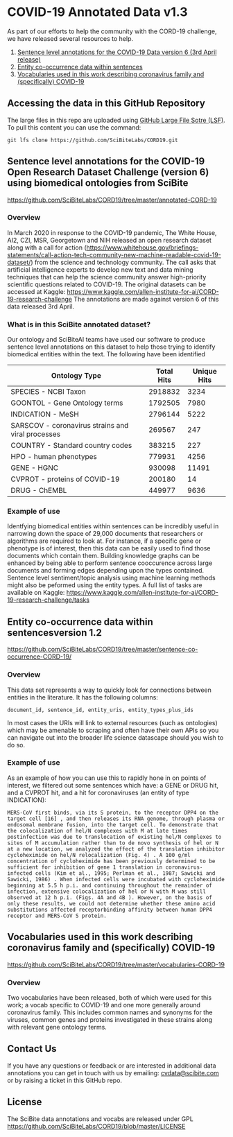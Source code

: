 # COVID-19 Annotated Data v1.3

As part of our efforts to help the community with the CORD-19 challenge, we have released several resources to help.

1. [Sentence level annotations for the COVID-19 Data version 6 (3rd April release)](https://github.com/SciBiteLabs/CORD19/blob/master/README.md#sentence-level-annotations-for-the-covid-19-open-research-dataset-challenge-using-biomedical-ontologies-from-scibite)
1. [Entity co-occurrence data within sentences](https://github.com/SciBiteLabs/CORD19/blob/master/README.md#entity-co-occurrence-data-within-sentences)
1. [Vocabularies used in this work describing coronavirus family and (specifically) COVID-19](https://github.com/SciBiteLabs/CORD19/blob/master/README.md#vocabularies-used-in-this-work-describing-coronavirus-family-and-specifically-covid-19)

## Accessing the data in this GitHub Repository ##

The large files in this repo are uploaded using [GitHub Large File Sotre (LSF)](https://git-lfs.github.com/). To pull this content you can use the command:

`git lfs clone https://github.com/SciBiteLabs/CORD19.git`

## Sentence level annotations for the COVID-19 Open Research Dataset Challenge (version 6) using biomedical ontologies from SciBite ##

https://github.com/SciBiteLabs/CORD19/tree/master/annotated-CORD-19

### Overview ###
In March 2020 in response to the COVID-19 pandemic, The White House, AI2, CZI, MSR, Georgetown and NIH released an open research dataset along with a call for action (https://www.whitehouse.gov/briefings-statements/call-action-tech-community-new-machine-readable-covid-19-dataset/) from the science and technology community. The call asks that artificial intelligence experts to develop new text and data mining techniques that can help the science community answer high-priority scientific questions related to COVID-19. The original datasets can be accessed at Kaggle: https://www.kaggle.com/allen-institute-for-ai/CORD-19-research-challenge The annotations are made against version 6 of this data released 3rd April.

### What is in this SciBite annotated dataset? ###

Our ontology and SciBiteAI teams have used our software to produce sentence level annotations on this dataset to help those trying to identify biomedical entities within the text. The following have been identified

Ontology Type | Total Hits | Unique Hits
------------ | ------------- | -------------
SPECIES - NCBI Taxon | 2918832 | 3234
GOONTOL - Gene Ontology terms | 1792505 | 7980
INDICATION - MeSH | 2796144 | 5222
SARSCOV - coronavirus strains and viral processes | 269567 | 247
COUNTRY - Standard country codes | 383215 | 227
HPO - human phenotypes | 779931 | 4256
GENE - HGNC | 930098 | 11491
CVPROT - proteins of COVID-19 | 200180 | 14
DRUG - ChEMBL | 449977 | 9636

### Example of use ###

Identfying biomedical entities within sentences can be incredibly useful in narrowing down the space of 29,000 documents that researchers or algorithms are required to look at. For instance, if a specific gene or phenotype is of interest, then this data can be easily used to find those documents which contain them. Building knowledge graphs can be enhanced by being able to perform sentence cooccurence across large documents and forming edges depending upon the types contained. Sentence level sentiment/topic analysis using machine learning methods might also be peformed using the entity types. A full list of tasks are available on Kaggle: https://www.kaggle.com/allen-institute-for-ai/CORD-19-research-challenge/tasks


## Entity co-occurrence data within sentencesversion 1.2 ##

https://github.com/SciBiteLabs/CORD19/tree/master/sentence-co-occurrence-CORD-19/

### Overview ###
This data set represents a way to quickly look for connections between entities in the literature. It has the following columns:

`document_id, sentence_id, entity_uris, entity_types_plus_ids`

In most cases the URIs will link to external resources (such as ontologies) which may be amenable to scraping and often have their own APIs so you can navigate out into the broader life science datascape should you wish to do so.

### Example of use ###

As an example of how you can use this to rapidly hone in on points of interest, we filtered out some sentences which have: a GENE or DRUG hit, and a CVPROT hit, and a hit for coronaviruses (an entity of type INDICATION):

`MERS-CoV first binds, via its S protein, to the receptor DPP4 on the target cell [16] , and then releases its RNA genome, through plasma or endosomal membrane fusion, into the target cell.
To demonstrate that the colocalization of hel/N complexes with M at late times postinfection was due to translocation of existing hel/N complexes to sites of M accumulation rather than to de novo synthesis of hel or N at a new location, we analyzed the effect of the translation inhibitor cycloheximide on hel/N relocalization (Fig. 4) . A 100 g/ml concentration of cycloheximide has been previously determined to be sufficient for inhibition of gene 1 translation in coronavirus-infected cells (Kim et al., 1995; Perlman et al., 1987; Sawicki and Sawicki, 1986) . When infected cells were incubated with cycloheximide beginning at 5.5 h p.i. and continuing throughout the remainder of infection, extensive colocalization of hel or N with M was still observed at 12 h p.i. (Figs. 4A and 4B ).
However, on the basis of only these results, we could not determine whether these amino acid substitutions affected receptorbinding affinity between human DPP4 receptor and MERS-CoV S protein.`


## Vocabularies used in this work describing coronavirus family and (specifically) COVID-19 ##

https://github.com/SciBiteLabs/CORD19/tree/master/vocabularies-CORD-19

### Overview ###
Two vocabularies have been released, both of which were used for this work; a vocab specific to COVID-19 and one more generally around coronavirus family. This includes common names and synonyms for the viruses, common genes and proteins investigated in these strains along with relevant gene ontology terms.


## Contact Us ##

If you have any questions or feedback or are interested in additional data annotations you can get in touch with us by emailing: cvdata@scibite.com or by raising a ticket in this GitHub repo. 

## License ##

The SciBite data annotations and vocabs are released under GPL https://github.com/SciBiteLabs/CORD19/blob/master/LICENSE
